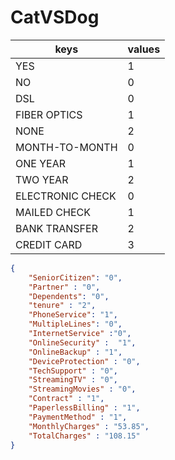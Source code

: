 # CatVSDog

|keys|values|
|----|------|
|YES  |1|
|NO | 0|
|DSL | 0|
|FIBER OPTICS | 1|
|NONE | 2|
|MONTH-TO-MONTH | 0|
|ONE YEAR | 1|
|TWO YEAR | 2|
|ELECTRONIC CHECK | 0|
|MAILED CHECK | 1|
|BANK TRANSFER | 2|
|CREDIT CARD | 3|

``` json
{   
    "SeniorCitizen": "0",
    "Partner" : "0",
	"Dependents": "0",
    "tenure" : "2",
    "PhoneService": "1",
    "MultipleLines": "0",
    "InternetService" :"0",
    "OnlineSecurity" :	"1",
    "OnlineBackup" : "1",
    "DeviceProtection" : "0",
    "TechSupport" : "0",
    "StreamingTV" : "0",
    "StreamingMovies" : "0",
    "Contract" : "1",
    "PaperlessBilling" : "1",
    "PaymentMethod" : "1",
    "MonthlyCharges" : "53.85",
    "TotalCharges" : "108.15"
}

```



